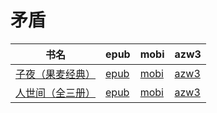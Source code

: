 # 矛盾

| 书名 | epub | mobi | azw3 |
| --- | --- | --- | --- |
| [子夜（果麦经典）](http://ct.dalanmei.com/f/31084289-572088863-68b5db) | [epub](http://ct.dalanmei.com/f/31084289-572088863-68b5db) | [mobi](http://ct.dalanmei.com/f/31084289-571728180-d2a5c3) | [azw3](http://ct.dalanmei.com/f/31084289-572112952-6ca206) |
| [人世间（全三册）](http://ct.dalanmei.com/f/31084289-571880880-dbf9cf) | [epub](http://ct.dalanmei.com/f/31084289-571880880-dbf9cf) | [mobi](http://ct.dalanmei.com/f/31084289-571552862-fdf475) | [azw3](http://ct.dalanmei.com/f/31084289-572202573-61de8a) |
